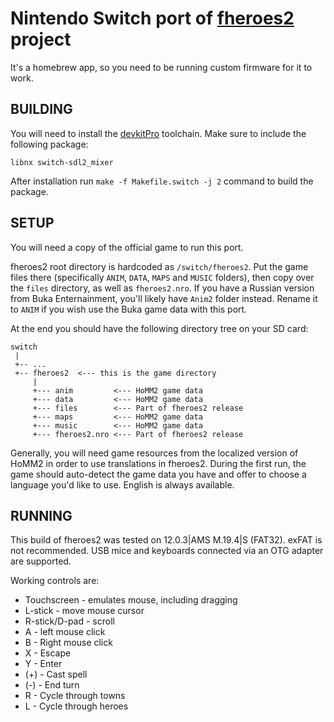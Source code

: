 # Nintendo Switch port of [**fheroes2**](README.md) project

It's a homebrew app, so you need to be running custom firmware for it to work.

## BUILDING
You will need to install the [devkitPro](https://devkitpro.org/) toolchain. Make sure to include the following package:
```
libnx switch-sdl2_mixer
```

After installation run `make -f Makefile.switch -j 2` command to build the package.

## SETUP
You will need a copy of the official game to run this port.

fheroes2 root directory is hardcoded as `/switch/fheroes2`. Put the game files there (specifically `ANIM`, `DATA`, `MAPS`
and `MUSIC` folders), then copy over the `files` directory, as well as `fheroes2.nro`. If you have a Russian version from
Buka Enternainment, you'll likely have `Anim2` folder instead. Rename it to `ANIM` if you wish use the Buka game data with
this port.

At the end you should have the following directory tree on your SD card:

    switch
     |
     +-- ...
     +-- fheroes2  <--- this is the game directory
         |
         +--- anim         <--- HoMM2 game data
         +--- data         <--- HoMM2 game data
         +--- files        <--- Part of fheroes2 release
         +--- maps         <--- HoMM2 game data
         +--- music        <--- HoMM2 game data
         +--- fheroes2.nro <--- Part of fheroes2 release

Generally, you will need game resources from the localized version of HoMM2 in order to use translations in fheroes2. During
the first run, the game should auto-detect the game data you have and offer to choose a language you'd like to use. English
is always available.

## RUNNING
This build of fheroes2 was tested on 12.0.3|AMS M.19.4|S (FAT32). exFAT is not recommended.
USB mice and keyboards connected via an OTG adapter are supported.

Working controls are:
- Touchscreen - emulates mouse, including dragging
- L-stick - move mouse cursor
- R-stick/D-pad - scroll
- A - left mouse click
- B - Right mouse click
- X - Escape
- Y - Enter
- (+) - Cast spell
- (-) - End turn
- R - Cycle through towns
- L - Cycle through heroes

